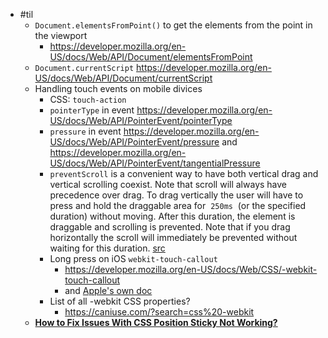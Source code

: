 - #til
	- `Document.elementsFromPoint()` to get the elements from the point in the viewport
		- https://developer.mozilla.org/en-US/docs/Web/API/Document/elementsFromPoint
	- `Document.currentScript` https://developer.mozilla.org/en-US/docs/Web/API/Document/currentScript
	- Handling touch events on mobile divices
		- CSS: `touch-action`
		- `pointerType` in event https://developer.mozilla.org/en-US/docs/Web/API/PointerEvent/pointerType
		- `pressure` in event https://developer.mozilla.org/en-US/docs/Web/API/PointerEvent/pressure and https://developer.mozilla.org/en-US/docs/Web/API/PointerEvent/tangentialPressure
		- `preventScroll` is a convenient way to have both vertical drag and vertical scrolling coexist. Note that scroll will always have precedence over drag. To drag vertically the user will have to press and hold the draggable area for  `250ms`  (or the specified duration) without moving. After this duration, the element is draggable and scrolling is prevented. Note that if you drag horizontally the scroll will immediately be prevented without waiting for this duration. [src](https://use-gesture.netlify.app/docs/options/#drag)
		- Long press on iOS `webkit-touch-callout`
			- https://developer.mozilla.org/en-US/docs/Web/CSS/-webkit-touch-callout
			- and [Apple's own doc](https://developer.apple.com/library/archive/documentation/AppleApplications/Reference/SafariCSSRef/Articles/StandardCSSProperties.html#//apple_ref/doc/uid/TP30001266-_webkit_touch_callout)
		- List of all -webkit CSS properties?
			- https://caniuse.com/?search=css%20-webkit
	- [**How to Fix Issues With CSS Position Sticky Not Working?**](https://www.designcise.com/web/tutorial/how-to-fix-issues-with-css-position-sticky-not-working#checking-if-a-parent-element-is-a-flexbox)